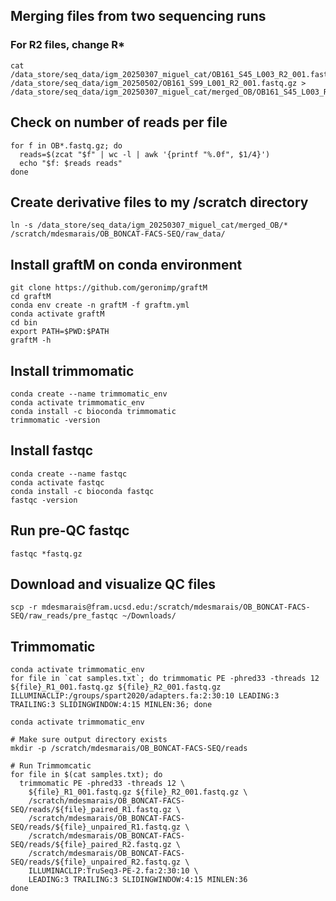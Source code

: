 ## Merging files from two sequencing runs
### For R2 files, change R*

```
cat /data_store/seq_data/igm_20250307_miguel_cat/OB161_S45_L003_R2_001.fastq.gz /data_store/seq_data/igm_20250502/OB161_S99_L001_R2_001.fastq.gz > /data_store/seq_data/igm_20250307_miguel_cat/merged_OB/OB161_S45_L003_R2_001.fastq.gz
```

## Check on number of reads per file
```
for f in OB*.fastq.gz; do
  reads=$(zcat "$f" | wc -l | awk '{printf "%.0f", $1/4}')
  echo "$f: $reads reads"
done
```

## Create derivative files to my /scratch directory
```
ln -s /data_store/seq_data/igm_20250307_miguel_cat/merged_OB/* /scratch/mdesmarais/OB_BONCAT-FACS-SEQ/raw_data/
```

## Install graftM on conda environment
```
git clone https://github.com/geronimp/graftM
cd graftM
conda env create -n graftM -f graftm.yml
conda activate graftM
cd bin
export PATH=$PWD:$PATH
graftM -h
```

## Install trimmomatic
```
conda create --name trimmomatic_env 
conda activate trimmomatic_env
conda install -c bioconda trimmomatic
trimmomatic -version
```

## Install fastqc
```
conda create --name fastqc
conda activate fastqc
conda install -c bioconda fastqc
fastqc -version
```

## Run pre-QC fastqc
```
fastqc *fastq.gz
```

##	Download and visualize QC files
```
scp -r mdesmarais@fram.ucsd.edu:/scratch/mdesmarais/OB_BONCAT-FACS-SEQ/raw_reads/pre_fastqc ~/Downloads/
```

##	Trimmomatic

```
conda activate trimmomatic_env
for file in `cat samples.txt`; do trimmomatic PE -phred33 -threads 12 ${file}_R1_001.fastq.gz ${file}_R2_001.fastq.gz ILLUMINACLIP:/groups/spart2020/adapters.fa:2:30:10 LEADING:3 TRAILING:3 SLIDINGWINDOW:4:15 MINLEN:36; done
```

```
conda activate trimmomatic_env

# Make sure output directory exists
mkdir -p /scratch/mdesmarais/OB_BONCAT-FACS-SEQ/reads

# Run Trimmomcatic
for file in $(cat samples.txt); do
  trimmomatic PE -phred33 -threads 12 \
    ${file}_R1_001.fastq.gz ${file}_R2_001.fastq.gz \
    /scratch/mdesmarais/OB_BONCAT-FACS-SEQ/reads/${file}_paired_R1.fastq.gz \
    /scratch/mdesmarais/OB_BONCAT-FACS-SEQ/reads/${file}_unpaired_R1.fastq.gz \
    /scratch/mdesmarais/OB_BONCAT-FACS-SEQ/reads/${file}_paired_R2.fastq.gz \
    /scratch/mdesmarais/OB_BONCAT-FACS-SEQ/reads/${file}_unpaired_R2.fastq.gz \
    ILLUMINACLIP:TruSeq3-PE-2.fa:2:30:10 \
    LEADING:3 TRAILING:3 SLIDINGWINDOW:4:15 MINLEN:36
done
```
